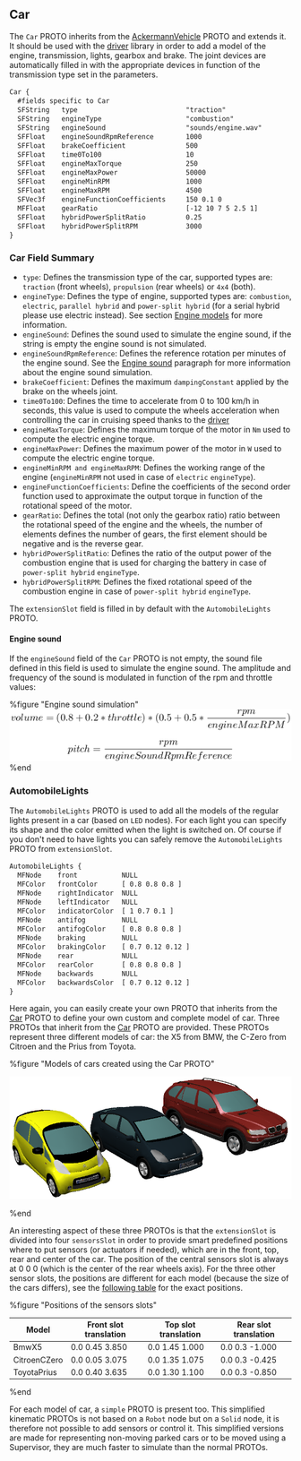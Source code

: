 ## Car

The `Car` PROTO inherits from the [AckermannVehicle](ackermannvehicle.md) PROTO
and extends it. It should be used with the [driver](driver-library.md) library
in order to add a model of the engine, transmission, lights, gearbox and brake.
The joint devices are automatically filled in with the appropriate devices in
function of the transmission type set in the parameters.

```
Car {
  #fields specific to Car
  SFString   type                           "traction"
  SFString   engineType                     "combustion"
  SFString   engineSound                    "sounds/engine.wav"
  SFFloat    engineSoundRpmReference        1000
  SFFloat    brakeCoefficient               500
  SFFloat    time0To100                     10
  SFFloat    engineMaxTorque                250
  SFFloat    engineMaxPower                 50000
  SFFloat    engineMinRPM                   1000
  SFFloat    engineMaxRPM                   4500
  SFVec3f    engineFunctionCoefficients     150 0.1 0
  MFFloat    gearRatio                      [-12 10 7 5 2.5 1]
  SFFloat    hybridPowerSplitRatio          0.25
  SFFloat    hybridPowerSplitRPM            3000
}
```

### Car Field Summary

- `type`: Defines the transmission type of the car, supported types are:
`traction` (front wheels), `propulsion` (rear wheels) or `4x4` (both).
- `engineType`: Defines the type of engine, supported types are: `combustion`,
`electric`, `parallel hybrid` and `power-split hybrid` (for a serial hybrid
please use electric instead). See section [Engine
models](driver-library.md#engine-models) for more information.
- `engineSound`: Defines the sound used to simulate the engine sound, if the string is empty the engine sound is not simulated.
- `engineSoundRpmReference`: Defines the reference rotation per minutes of the engine sound. See the [Engine sound](#engine-sound) paragraph for more information about the engine sound simulation.
- `brakeCoefficient`: Defines the maximum `dampingConstant` applied by the brake
on the wheels joint.
- `time0To100`: Defines the time to accelerate from 0 to 100 km/h in seconds, this
value is used to compute the wheels acceleration when controlling the car in
cruising speed thanks to the [driver](driver-library.md)
- `engineMaxTorque`: Defines the maximum torque of the motor in `Nm` used to
compute the electric engine torque.
- `engineMaxPower`: Defines the maximum power of the motor in `W` used to compute
the electric engine torque.
- `engineMinRPM and engineMaxRPM`: Defines the working range of the engine
(`engineMinRPM` not used in case of `electric` `engineType`).
- `engineFunctionCoefficients`: Define the coefficients of the second order
function used to approximate the output torque in function of the rotational
speed of the motor.
- `gearRatio`: Defines the total (not only the gearbox ratio) ratio between the
rotational speed of the engine and the wheels, the number of elements defines
the number of gears, the first element should be negative and is the reverse
gear.
- `hybridPowerSplitRatio`: Defines the ratio of the output power of the combustion
engine that is used for charging the battery in case of `power-split hybrid`
`engineType`.
- `hybridPowerSplitRPM`: Defines the fixed rotational speed of the combustion
engine in case of `power-split hybrid` `engineType`.

The `extensionSlot` field is filled in by default with the `AutomobileLights`
PROTO.

#### Engine sound

If the `engineSound` field of the `Car` PROTO is not empty, the sound file defined in this field is used to simulate the engine sound. The amplitude and frequency of the sound is modulated in function of the rpm and throttle values:

%figure "Engine sound simulation"
![engine_sound.png](images/engine_sound.png)
%end

### AutomobileLights

The `AutomobileLights` PROTO is used to add all the models of the regular lights
present in a car (based on `LED` nodes). For each light you can specify its
shape and the color emitted when the light is switched on. Of course if you
don't need to have lights you can safely remove the `AutomobileLights` PROTO
from `extensionSlot`.

```
AutomobileLights {
  MFNode    front           NULL
  MFColor   frontColor      [ 0.8 0.8 0.8 ]
  MFNode    rightIndicator  NULL
  MFNode    leftIndicator   NULL
  MFColor   indicatorColor  [ 1 0.7 0.1 ]
  MFNode    antifog         NULL
  MFColor   antifogColor    [ 0.8 0.8 0.8 ]
  MFNode    braking         NULL
  MFColor   brakingColor    [ 0.7 0.12 0.12 ]
  MFNode    rear            NULL
  MFColor   rearColor       [ 0.8 0.8 0.8 ]
  MFNode    backwards       NULL
  MFColor   backwardsColor  [ 0.7 0.12 0.12 ]
}
```

Here again, you can easily create your own PROTO that inherits from the
[Car](#car) PROTO to define your own custom and complete model of car. Three
PROTOs that inherit from the [Car](#car) PROTO are provided. These PROTOs
represent three different models of car: the X5 from BMW, the C-Zero from
Citroen and the Prius from Toyota.

%figure "Models of cars created using the Car PROTO"

![cars.png](images/cars.png)

%end

An interesting aspect of these three PROTOs is that the `extensionSlot` is
divided into four `sensorsSlot` in order to provide smart predefined positions
where to put sensors (or actuators if needed), which are in the front, top, rear
and center of the car. The position of the central sensors slot is always at 0 0
0 (which is the center of the rear wheels axis). For the three other sensor
slots, the positions are different for each model (because the size of the cars
differs), see the [following table](#slotpositions) for the exact positions.

%figure "Positions of the sensors slots"

| Model        | Front slot translation | Top slot translation | Rear slot translation |
| ------------ | ---------------------- | -------------------- | --------------------- |
| BmwX5        | 0.0 0.45 3.850         | 0.0 1.45 1.000       | 0.0 0.3 -1.000        |
| CitroenCZero | 0.0 0.05 3.075         | 0.0 1.35 1.075       | 0.0 0.3 -0.425        |
| ToyotaPrius  | 0.0 0.40 3.635         | 0.0 1.30 1.100       | 0.0 0.3 -0.850        |

%end

For each model of car, a `simple` PROTO is present too. This simplified
kinematic PROTOs is not based on a `Robot` node but on a `Solid` node, it is
therefore not possible to add sensors or control it. This simplified versions
are made for representing non-moving parked cars or to be moved using a
Supervisor, they are much faster to simulate than the normal PROTOs.
